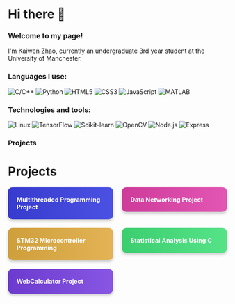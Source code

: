 # Hi there 👋 

### Welcome to my page!  
I'm Kaiwen Zhao, currently an undergraduate 3rd year student at the University of Manchester.

### Languages I use:
![C/C++](https://img.shields.io/badge/-C/C++-00599C?logo=c%2B%2B&logoColor=white)
![Python](https://img.shields.io/badge/-Python-3776AB?logo=python&logoColor=white)
![HTML5](https://img.shields.io/badge/-HTML5-E34F26?logo=html5&logoColor=white)
![CSS3](https://img.shields.io/badge/-CSS-1572B6?logo=css3&logoColor=white)
![JavaScript](https://img.shields.io/badge/-JavaScript-F7DF1E?logo=javascript&logoColor=black)
![MATLAB](https://img.shields.io/badge/-MATLAB-0076A8?logo=mathworks&logoColor=white)

### Technologies and tools:
![Linux](https://img.shields.io/badge/-Linux-FCC624?logo=linux&logoColor=black)
![TensorFlow](https://img.shields.io/badge/-TensorFlow-FF6F00?logo=tensorflow&logoColor=white)
![Scikit-learn](https://img.shields.io/badge/-Scikit--learn-F7931E?logo=scikit-learn&logoColor=white)
![OpenCV](https://img.shields.io/badge/-OpenCV-5C3EE8?logo=opencv&logoColor=white)
![Node.js](https://img.shields.io/badge/-Node.js-339933?logo=node.js&logoColor=white)
![Express](https://img.shields.io/badge/-Express-000?logo=express&logoColor=white)  


### Projects
# Projects

<div style="display: flex; flex-wrap: wrap; gap: 20px; align-items: stretch;">

  <div style="flex: 0 0 48%; text-align: left;">
    <a href="https://github.com/ZKW0001/Multithreaded_Programming_Project" style="text-decoration: none;">
      <div style="background: linear-gradient(90deg, #373BCE, #4B51E3); color: white; padding: 20px; font-weight: bold; border-radius: 10px; box-shadow: 0px 4px 6px rgba(0, 0, 0, 0.2);">
        Multithreaded Programming Project
      </div>
    </a>
  </div>

  <div style="flex: 0 0 48%; text-align: left;">
    <a href="https://github.com/ZKW0001/Data_networking_project" style="text-decoration: none;">
      <div style="background: linear-gradient(90deg, #CE3B9A, #E356B4); color: white; padding: 20px; font-weight: bold; border-radius: 10px; box-shadow: 0px 4px 6px rgba(0, 0, 0, 0.2);">
        Data Networking Project
      </div>
    </a>
  </div>

  <div style="flex: 0 0 48%; text-align: left;">
    <a href="https://github.com/ZKW0001/STM32_microcontroller_programming" style="text-decoration: none;">
      <div style="background: linear-gradient(90deg, #CE9F3B, #E3B355); color: white; padding: 20px; font-weight: bold; border-radius: 10px; box-shadow: 0px 4px 6px rgba(0, 0, 0, 0.2);">
        STM32 Microcontroller Programming
      </div>
    </a>
  </div>

  <div style="flex: 0 0 48%; text-align: left;">
    <a href="https://github.com/ZKW0001/Statistical_Analysis_Using_C_on_Engineering_Datasets" style="text-decoration: none;">
      <div style="background: linear-gradient(90deg, #3BCE6F, #56E388); color: white; padding: 20px; font-weight: bold; border-radius: 10px; box-shadow: 0px 4px 6px rgba(0, 0, 0, 0.2);">
        Statistical Analysis Using C
      </div>
    </a>
  </div>

  <div style="flex: 0 0 48%; text-align: left;">
    <a href="https://github.com/ZKW0001/WebCalculator_Project" style="text-decoration: none;">
      <div style="background: linear-gradient(90deg, #6B3BCE, #8856E3); color: white; padding: 20px; font-weight: bold; border-radius: 10px; box-shadow: 0px 4px 6px rgba(0, 0, 0, 0.2);">
        WebCalculator Project
      </div>
    </a>
  </div>

</div>




<!-- ### Open source projects
⚡<a href="https://github.com/ZKW0001/yolov8_video_detection" target="_blank" style="vertical-align: middle;"><img src="https://img.shields.io/badge/Yolov8%20video%20detection%20project-pink?style=for-the-badge" /></a>

⚡<a href="https://github.com/ZKW0001/WebCalculator_project" target="_blank" style="vertical-align: middle;"><img src="https://img.shields.io/badge/WebCalculator_project-blue?style=for-the-badge" /></a>

⚡<a href="https://github.com/ZKW0001/quantum-circuit-notes" target="_blank" style="vertical-align: middle;"><img src="https://img.shields.io/badge/Quantum%20circuit%20study%20notes-green?style=for-the-badge" /></a>  -->




<!--
**ZKW0001/ZKW0001** is a ✨ _special_ ✨ repository because its `README.md` (this file) appears on your GitHub profile.

Here are some ideas to get you started:

- 🔭 I’m currently working on ...
- 🌱 I’m currently learning ...
- 👯 I’m looking to collaborate on ...
- 🤔 I’m looking for help with ...
- 💬 Ask me about ...
- 📫 How to reach me: ...
- 😄 Pronouns: ...
- ⚡ Fun fact: ...
-->
